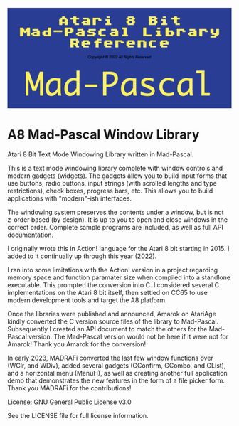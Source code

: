 ![image info](./A8MadPasLibRefBanner.png)

# A8 Mad-Pascal Window Library
Atari 8 Bit Text Mode Windowing Library written in Mad-Pascal.

This is a text mode windowing library complete with window controls and modern gadgets (widgets).  The gadgets allow you to build input forms that use buttons, radio buttons, input strings (with scrolled lengths and type restrictions), check boxes, progress bars, etc.  This allows you to build applications with "modern"-ish interfaces.  

The windowing system preserves the contents under a window, but is not z-order based (by design).  It is up to you to open and close windows in the correct order.  Complete sample programs are included, as well as full API documentation.

I originally wrote this in Action! language for the Atari 8 bit starting in 2015.  I added to it continually up through this year (2022).

I ran into some limitations with the Action! version in a project regarding memory space and function paramater size when compiled into a standlone executable.  This prompted the conversion into C.   I considered several C implementations on the Atari 8 bit itself, then settled on CC65 to use modern development tools and target the A8 platform.

Once the libraries were published and announced, Amarok on AtariAge kindly converted the C version source files of the library to Mad-Pascal.  Subsequently I created an API document to match the others for the Mad-Pascal version.  The Mad-Pascal version would not be here if it were not for Amarok!  Thank you Amarok for the conversion!

In early 2023, MADRAFi converted the last few window functions over (WClr, and WDiv), added several gadgets (GConfirm, GCombo, and GList), and a horizontal menu (MenuH), as well as creating another full application demo that demonstrates the new features in the form of a file picker form.  Thank you MADRAFi for the contributions!

License: GNU General Public License v3.0

See the LICENSE file for full license information.
